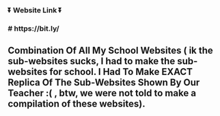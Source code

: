 <h3>⏬ Website Link ⏬<h3>
# https://bit.ly/
<h2 style= text-align=center>Combination Of All My School Websites ( ik the sub-websites sucks, I had to make the sub-websites for school. I Had To Make EXACT Replica Of The Sub-Websites Shown By Our Teacher :( , btw, we were not told to make a compilation of these websites).<h2>
